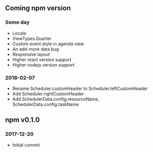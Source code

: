 ## Coming npm version

### Some day
* Locale 
* ViewTypes.Quarter
* Custom event style in agenda view
* An add-more data bug 
* Responsive layout
* Higher react version support
* Higher nodejs version support

### 2018-02-07

* Rename Scheduler.customHeader to Scheduler.leftCustomHeader 
* Add Scheduler.rightCustomHeader
* Add SchedulerData.config.resourceName, SchedulerData.config.taskName

## npm v0.1.0

### 2017-12-20

* Initial commit